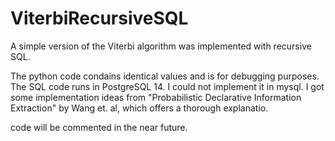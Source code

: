 # ViterbiRecursiveSQL

A simple version of the Viterbi algorithm was implemented with recursive SQL.

The python code condains identical values and is for debugging purposes.
The SQL code runs in PostgreSQL 14. I could not implement it in mysql.
I got some implementation ideas from "Probabilistic Declarative Information Extraction" by Wang et. al, which offers a thorough explanatio.

code will be commented in the near future. 
